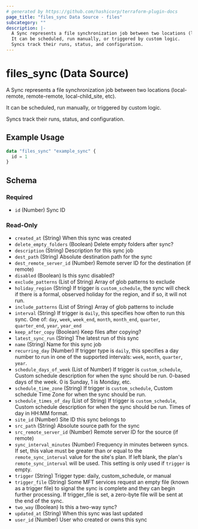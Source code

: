 ```yaml
---
# generated by https://github.com/hashicorp/terraform-plugin-docs
page_title: "files_sync Data Source - files"
subcategory: ""
description: |-
  A Sync represents a file synchronization job between two locations (local-remote, remote-remote, local-child_site, etc).
  It can be scheduled, run manually, or triggered by custom logic.
  Syncs track their runs, status, and configuration.
---
```


# files_sync (Data Source)

A Sync represents a file synchronization job between two locations (local-remote, remote-remote, local-child_site, etc). 

It can be scheduled, run manually, or triggered by custom logic. 

Syncs track their runs, status, and configuration.

## Example Usage

```terraform
data "files_sync" "example_sync" {
  id = 1
}
```

<!-- schema generated by tfplugindocs -->
## Schema

### Required

- `id` (Number) Sync ID

### Read-Only

- `created_at` (String) When this sync was created
- `delete_empty_folders` (Boolean) Delete empty folders after sync?
- `description` (String) Description for this sync job
- `dest_path` (String) Absolute destination path for the sync
- `dest_remote_server_id` (Number) Remote server ID for the destination (if remote)
- `disabled` (Boolean) Is this sync disabled?
- `exclude_patterns` (List of String) Array of glob patterns to exclude
- `holiday_region` (String) If trigger is `custom_schedule`, the sync will check if there is a formal, observed holiday for the region, and if so, it will not run.
- `include_patterns` (List of String) Array of glob patterns to include
- `interval` (String) If trigger is `daily`, this specifies how often to run this sync.  One of: `day`, `week`, `week_end`, `month`, `month_end`, `quarter`, `quarter_end`, `year`, `year_end`
- `keep_after_copy` (Boolean) Keep files after copying?
- `latest_sync_run` (String) The latest run of this sync
- `name` (String) Name for this sync job
- `recurring_day` (Number) If trigger type is `daily`, this specifies a day number to run in one of the supported intervals: `week`, `month`, `quarter`, `year`.
- `schedule_days_of_week` (List of Number) If trigger is `custom_schedule`, Custom schedule description for when the sync should be run. 0-based days of the week. 0 is Sunday, 1 is Monday, etc.
- `schedule_time_zone` (String) If trigger is `custom_schedule`, Custom schedule Time Zone for when the sync should be run.
- `schedule_times_of_day` (List of String) If trigger is `custom_schedule`, Custom schedule description for when the sync should be run. Times of day in HH:MM format.
- `site_id` (Number) Site ID this sync belongs to
- `src_path` (String) Absolute source path for the sync
- `src_remote_server_id` (Number) Remote server ID for the source (if remote)
- `sync_interval_minutes` (Number) Frequency in minutes between syncs. If set, this value must be greater than or equal to the `remote_sync_interval` value for the site's plan. If left blank, the plan's `remote_sync_interval` will be used. This setting is only used if `trigger` is empty.
- `trigger` (String) Trigger type: daily, custom_schedule, or manual
- `trigger_file` (String) Some MFT services request an empty file (known as a trigger file) to signal the sync is complete and they can begin further processing. If trigger_file is set, a zero-byte file will be sent at the end of the sync.
- `two_way` (Boolean) Is this a two-way sync?
- `updated_at` (String) When this sync was last updated
- `user_id` (Number) User who created or owns this sync
